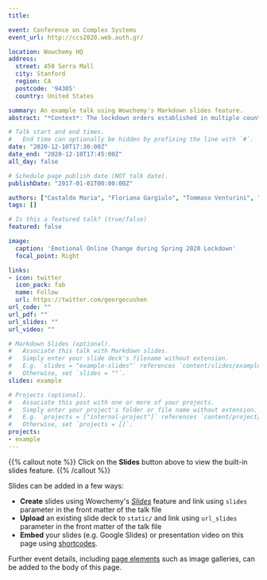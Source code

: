 ```yaml
---
title: 

event: Conference on Complex Systems
event_url: http://ccs2020.web.auth.gr/

location: Wowchemy HQ
address:
  street: 450 Serra Mall
  city: Stanford
  region: CA
  postcode: '94305'
  country: United States

summary: An example talk using Wowchemy's Markdown slides feature.
abstract: "*Context*: The lockdown orders established in multiple countries in response to the Covid-19 pandemics are perhaps the widest and deep- est shock experienced by human behaviors in recent years. Studying the impact of the lockdown, trough the lens of social media, offers an unprece- dented opportunity for analyzing the susceptibility and the resilience of circadian rhythms to large-scale exogenous shocks. In this context, we address two interconnected research questions: Can variations of online activity cycles provide information on the impact of lockdown on human activities? How do online circadian rhythms react to such a disruption?\n\n *Data*: We base our research on the analysis and comparison of two independent databases about the French cyberspace: a fine-grained temporal record of YouTube videos and a large collection of Tweets on Covid- 19. \n \n *Findings&: In both datasets we observe a reshaping of the circadian rhythms with a substantial increase of night activity during the lockdown. The analysis of the videos and tweets published during lockdown shows a general decrease in emotional contents and a shift from themes like work and money to themes like death and safety. However, the daily patterns of emotions remain mostly unchanged, thereby suggesting that emotional cycles are resilient to exogenous shocks."

# Talk start and end times.
#   End time can optionally be hidden by prefixing the line with `#`.
date: "2020-12-10T17:30:00Z"
date_end: "2020-12-10T17:45:00Z"
all_day: false

# Schedule page publish date (NOT talk date).
publishDate: "2017-01-01T00:00:00Z"

authors: ["Castaldo Maria", "Floriana Gargiulo", "Tommaso Venturini", "Paolo Frasca"]
tags: []

# Is this a featured talk? (true/false)
featured: false

image:
  caption: 'Emotional Online Change during Spring 2020 Lockdown'
  focal_point: Right

links:
- icon: twitter
  icon_pack: fab
  name: Follow
  url: https://twitter.com/georgecushen
url_code: ""
url_pdf: ""
url_slides: ""
url_video: ""

# Markdown Slides (optional).
#   Associate this talk with Markdown slides.
#   Simply enter your slide deck's filename without extension.
#   E.g. `slides = "example-slides"` references `content/slides/example-slides.md`.
#   Otherwise, set `slides = ""`.
slides: example

# Projects (optional).
#   Associate this post with one or more of your projects.
#   Simply enter your project's folder or file name without extension.
#   E.g. `projects = ["internal-project"]` references `content/project/deep-learning/index.md`.
#   Otherwise, set `projects = []`.
projects:
- example
---
```


{{% callout note %}}
Click on the **Slides** button above to view the built-in slides feature.
{{% /callout %}}

Slides can be added in a few ways:

- **Create** slides using Wowchemy's [*Slides*](https://wowchemy.com/docs/managing-content/#create-slides) feature and link using `slides` parameter in the front matter of the talk file
- **Upload** an existing slide deck to `static/` and link using `url_slides` parameter in the front matter of the talk file
- **Embed** your slides (e.g. Google Slides) or presentation video on this page using [shortcodes](https://wowchemy.com/docs/writing-markdown-latex/).

Further event details, including [page elements](https://wowchemy.com/docs/writing-markdown-latex/) such as image galleries, can be added to the body of this page.
